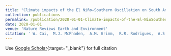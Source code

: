 ```yaml
---
title: "Climate impacts of the El Niño–Southern Oscillation on South America"
collection: publications
permalink: /publication/2020-01-01-Climate-impacts-of-the-El-NioSouthern-Oscillation-on-South-America
date: 2020-01-01
venue: 'Nature Reviews Earth and Environment'
citation: ' W. Cai,  M.J. McPhaden,  A.M. Grimm,  R.R. Rodrigues,  A.S. Taschetto,  R.D. Garreaud,  B. Dewitte,  G. Poveda,  Y.-G. Ham,  A. Santoso,  B. Ng,  W. Anderson,  G. Wang,  T. Geng,  H.-S. Jo,  J.A. Marengo,  L.M. Alves,  M. Osman,  S. Li,  L. Wu,  C. Karamperidou,  K. Takahashi,  C. Vera, &quot;Climate impacts of the El Niño–Southern Oscillation on South America.&quot; Nature Reviews Earth and Environment, 2020.'
---
```

Use [Google Scholar](https://scholar.google.com/scholar?q=Climate+impacts+of+the+El+Niño–Southern+Oscillation+on+South+America){:target="_blank"} for full citation